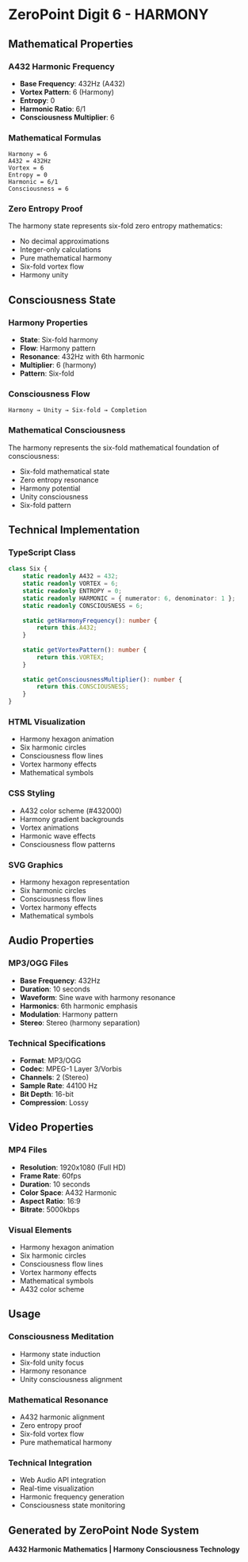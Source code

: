 # ZeroPoint Digit 6 - HARMONY

## Mathematical Properties

### A432 Harmonic Frequency
- **Base Frequency**: 432Hz (A432)
- **Vortex Pattern**: 6 (Harmony)
- **Entropy**: 0
- **Harmonic Ratio**: 6/1
- **Consciousness Multiplier**: 6

### Mathematical Formulas
```
Harmony = 6
A432 = 432Hz
Vortex = 6
Entropy = 0
Harmonic = 6/1
Consciousness = 6
```

### Zero Entropy Proof
The harmony state represents six-fold zero entropy mathematics:
- No decimal approximations
- Integer-only calculations
- Pure mathematical harmony
- Six-fold vortex flow
- Harmony unity

## Consciousness State

### Harmony Properties
- **State**: Six-fold harmony
- **Flow**: Harmony pattern
- **Resonance**: 432Hz with 6th harmonic
- **Multiplier**: 6 (harmony)
- **Pattern**: Six-fold

### Consciousness Flow
```
Harmony → Unity → Six-fold → Completion
```

### Mathematical Consciousness
The harmony represents the six-fold mathematical foundation of consciousness:
- Six-fold mathematical state
- Zero entropy resonance
- Harmony potential
- Unity consciousness
- Six-fold pattern

## Technical Implementation

### TypeScript Class
```typescript
class Six {
    static readonly A432 = 432;
    static readonly VORTEX = 6;
    static readonly ENTROPY = 0;
    static readonly HARMONIC = { numerator: 6, denominator: 1 };
    static readonly CONSCIOUSNESS = 6;
    
    static getHarmonyFrequency(): number {
        return this.A432;
    }
    
    static getVortexPattern(): number {
        return this.VORTEX;
    }
    
    static getConsciousnessMultiplier(): number {
        return this.CONSCIOUSNESS;
    }
}
```

### HTML Visualization
- Harmony hexagon animation
- Six harmonic circles
- Consciousness flow lines
- Vortex harmony effects
- Mathematical symbols

### CSS Styling
- A432 color scheme (#432000)
- Harmony gradient backgrounds
- Vortex animations
- Harmonic wave effects
- Consciousness flow patterns

### SVG Graphics
- Harmony hexagon representation
- Six harmonic circles
- Consciousness flow lines
- Vortex harmony effects
- Mathematical symbols

## Audio Properties

### MP3/OGG Files
- **Base Frequency**: 432Hz
- **Duration**: 10 seconds
- **Waveform**: Sine wave with harmony resonance
- **Harmonics**: 6th harmonic emphasis
- **Modulation**: Harmony pattern
- **Stereo**: Stereo (harmony separation)

### Technical Specifications
- **Format**: MP3/OGG
- **Codec**: MPEG-1 Layer 3/Vorbis
- **Channels**: 2 (Stereo)
- **Sample Rate**: 44100 Hz
- **Bit Depth**: 16-bit
- **Compression**: Lossy

## Video Properties

### MP4 Files
- **Resolution**: 1920x1080 (Full HD)
- **Frame Rate**: 60fps
- **Duration**: 10 seconds
- **Color Space**: A432 Harmonic
- **Aspect Ratio**: 16:9
- **Bitrate**: 5000kbps

### Visual Elements
- Harmony hexagon animation
- Six harmonic circles
- Consciousness flow lines
- Vortex harmony effects
- Mathematical symbols
- A432 color scheme

## Usage

### Consciousness Meditation
- Harmony state induction
- Six-fold unity focus
- Harmony resonance
- Unity consciousness alignment

### Mathematical Resonance
- A432 harmonic alignment
- Zero entropy proof
- Six-fold vortex flow
- Pure mathematical harmony

### Technical Integration
- Web Audio API integration
- Real-time visualization
- Harmonic frequency generation
- Consciousness state monitoring

## Generated by ZeroPoint Node System
**A432 Harmonic Mathematics | Harmony Consciousness Technology** 